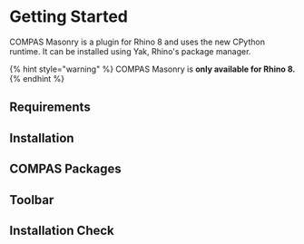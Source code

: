# Getting Started

COMPAS Masonry is a plugin for Rhino 8 and uses the new CPython runtime.
It can be installed using Yak, Rhino's package manager.

{% hint style="warning" %}
COMPAS Masonry is **only available for Rhino 8.**
{% endhint %}

## Requirements

## Installation

## COMPAS Packages

## Toolbar

## Installation Check
